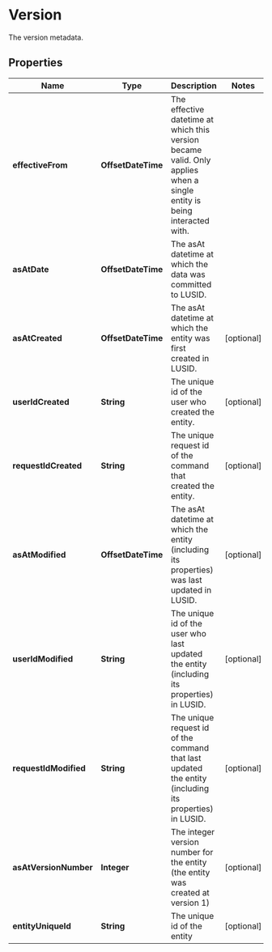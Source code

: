 

# Version

The version metadata.

## Properties

| Name | Type | Description | Notes |
|------------ | ------------- | ------------- | -------------|
|**effectiveFrom** | **OffsetDateTime** | The effective datetime at which this version became valid. Only applies when a single entity is being interacted with. |  |
|**asAtDate** | **OffsetDateTime** | The asAt datetime at which the data was committed to LUSID. |  |
|**asAtCreated** | **OffsetDateTime** | The asAt datetime at which the entity was first created in LUSID. |  [optional] |
|**userIdCreated** | **String** | The unique id of the user who created the entity. |  [optional] |
|**requestIdCreated** | **String** | The unique request id of the command that created the entity. |  [optional] |
|**asAtModified** | **OffsetDateTime** | The asAt datetime at which the entity (including its properties) was last updated in LUSID. |  [optional] |
|**userIdModified** | **String** | The unique id of the user who last updated the entity (including its properties) in LUSID. |  [optional] |
|**requestIdModified** | **String** | The unique request id of the command that last updated the entity (including its properties) in LUSID. |  [optional] |
|**asAtVersionNumber** | **Integer** | The integer version number for the entity (the entity was created at version 1) |  [optional] |
|**entityUniqueId** | **String** | The unique id of the entity |  [optional] |



